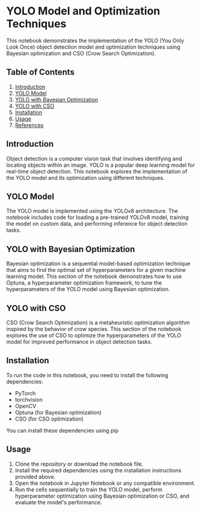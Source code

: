 # YOLO Model and Optimization Techniques

This notebook demonstrates the implementation of the YOLO (You Only Look Once) object detection model and optimization techniques using Bayesian optimization and CSO (Crow Search Optimization).

## Table of Contents

1. [Introduction](#introduction)
2. [YOLO Model](#yolo-model)
3. [YOLO with Bayesian Optimization](#yolo-with-bayesian-optimization)
4. [YOLO with CSO](#yolo-with-cso)
5. [Installation](#installation)
6. [Usage](#usage)
7. [References](#references)

## Introduction

Object detection is a computer vision task that involves identifying and locating objects within an image. YOLO is a popular deep learning model for real-time object detection. This notebook explores the implementation of the YOLO model and its optimization using different techniques.

## YOLO Model

The YOLO model is implemented using the YOLOv8 architecture. The notebook includes code for loading a pre-trained YOLOv8 model, training the model on custom data, and performing inference for object detection tasks.

## YOLO with Bayesian Optimization

Bayesian optimization is a sequential model-based optimization technique that aims to find the optimal set of hyperparameters for a given machine learning model. This section of the notebook demonstrates how to use Optuna, a hyperparameter optimization framework, to tune the hyperparameters of the YOLO model using Bayesian optimization.

## YOLO with CSO

CSO (Crow Search Optimization) is a metaheuristic optimization algorithm inspired by the behavior of crow species. This section of the notebook explores the use of CSO to optimize the hyperparameters of the YOLO model for improved performance in object detection tasks.

## Installation

To run the code in this notebook, you need to install the following dependencies:

- PyTorch
- torchvision
- OpenCV
- Optuna (for Bayesian optimization)
- CSO (for CSO optimization)

You can install these dependencies using pip

## Usage

1. Clone the repository or download the notebook file.
2. Install the required dependencies using the installation instructions provided above.
3. Open the notebook in Jupyter Notebook or any compatible environment.
4. Run the cells sequentially to train the YOLO model, perform hyperparameter optimization using Bayesian optimization or CSO, and evaluate the model's performance.
